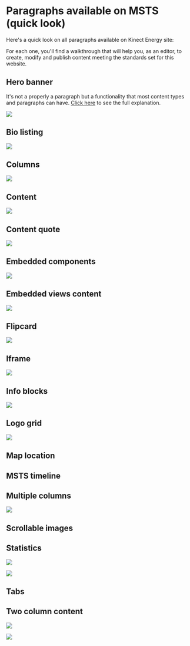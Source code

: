 # Paragraphs available on MSTS \(quick look\)

Here's a quick look on all paragraphs available on Kinect Energy site:

For each one, you'll find a walkthrough that will help you, as an editor, to create, modify and publish content meeting the standards set for this website.

## Hero banner

It's not a properly a paragraph but a functionality that most content types and paragraphs can have. [Click here](paragraphs/hero-banner.md) to see the full explanation. 

![](.gitbook/assets/hero_banner.png)



## Bio listing

![](.gitbook/assets/bio_listing%20%281%29.png)

## Columns

![](.gitbook/assets/column_content%20%281%29.png)

## Content

![](.gitbook/assets/content%20%281%29.png)

## Content quote

![](.gitbook/assets/quotation.png)

## Embedded components

![](.gitbook/assets/column_content.png)

## Embedded views content

![](.gitbook/assets/content.png)

## Flipcard

![](.gitbook/assets/flipcard_not_active.png)

## Iframe

![](.gitbook/assets/iframe_demo.png)

## Info blocks

![](.gitbook/assets/embedded_components_categories_three_column_layout.png)

## Logo grid

![](.gitbook/assets/logo_grid.png)

## Map location

## MSTS timeline

## Multiple columns

![](.gitbook/assets/embedded_views-content_featured_news.png)

## Scrollable images

## Statistics

![](.gitbook/assets/statistics_simple.png)

![](.gitbook/assets/iframe_demo%20%281%29.png)

## Tabs

## Two column content



![](.gitbook/assets/info_blocks_demo_1.png)

![](.gitbook/assets/logo_grid%20%281%29.png)



